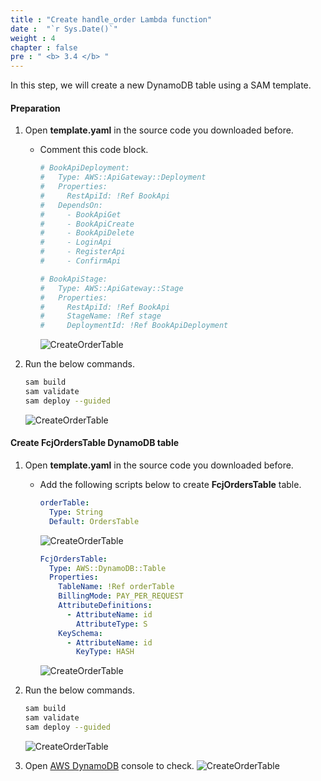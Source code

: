 ```yaml
---
title : "Create handle_order Lambda function"
date :  "`r Sys.Date()`" 
weight : 4
chapter : false
pre : " <b> 3.4 </b> "
---
```

In this step, we will create a new DynamoDB table using a SAM template.

#### Preparation

1. Open **template.yaml** in the source code you downloaded before.
    - Comment this code block.

      ```yaml
      # BookApiDeployment:
      #   Type: AWS::ApiGateway::Deployment
      #   Properties:
      #     RestApiId: !Ref BookApi
      #   DependsOn:
      #     - BookApiGet
      #     - BookApiCreate
      #     - BookApiDelete
      #     - LoginApi
      #     - RegisterApi
      #     - ConfirmApi

      # BookApiStage:
      #   Type: AWS::ApiGateway::Stage
      #   Properties:
      #     RestApiId: !Ref BookApi
      #     StageName: !Ref stage
      #     DeploymentId: !Ref BookApiDeployment
      ```

      ![CreateOrderTable](/images/temp/1/33.png?width=90pc)

2. Run the below commands.

    ```bash
    sam build
    sam validate
    sam deploy --guided
    ```

    ![CreateOrderTable](/images/temp/1/35.png?width=90pc)

#### Create FcjOrdersTable DynamoDB table

1. Open **template.yaml** in the source code you downloaded before.
    - Add the following scripts below to create **FcjOrdersTable** table.

      ```yaml
      orderTable:
        Type: String
        Default: OrdersTable
      ```

      ![CreateOrderTable](/images/temp/1/27.png?width=90pc)

      ```yaml
      FcjOrdersTable:
        Type: AWS::DynamoDB::Table
        Properties:
          TableName: !Ref orderTable
          BillingMode: PAY_PER_REQUEST
          AttributeDefinitions:
            - AttributeName: id
              AttributeType: S
          KeySchema:
            - AttributeName: id
              KeyType: HASH
      ```

      ![CreateOrderTable](/images/temp/1/28.png?width=90pc)

2. Run the below commands.

    ```bash
    sam build
    sam validate
    sam deploy --guided
    ```

    ![CreateOrderTable](/images/temp/1/29.png?width=90pc)

3. Open [AWS DynamoDB](https://us-east-1.console.aws.amazon.com/dynamodbv2/home?region=us-east-1#tables) console to check.
    ![CreateOrderTable](/images/temp/1/30.png?width=90pc)
